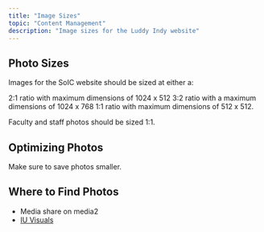 ```yaml
---
title: "Image Sizes"
topic: "Content Management"
description: "Image sizes for the Luddy Indy website"
---
```


## Photo Sizes

Images for the SoIC website should be sized at either a:

2:1 ratio with maximum dimensions of 1024 x 512
3:2 ratio with a maximum dimensions of 1024 x 768
1:1 ratio with maximum dimensions of 512 x 512.

Faculty and staff photos should be sized 1:1.

## Optimizing Photos

Make sure to save photos smaller.

## Where to Find Photos

- Media share on media2
- [IU Visuals](https://visuals.iu.edu/)

